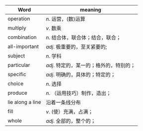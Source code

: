 Word|meaning
---|---
operation |$n.$ 运营，(数)运算
multiply|$v.$ 数乘
 combination|$n.$ 结合体，联合体；结合，联合；
 all-important | $adj.$ 极重要的，至关紧要的;
 subject|$n.$ 学科
 particular|$adj.$ 特定的，某一的；格外的，特别的；
 specific|$adj.$ 明确的，具体的；特定的；
 choice|$n.$ 选择
 produce|$n.$ （运用技巧）制作，造出；
 lie along a line|沿着一条线分布
fill|$v.$ (使）充满，占满；
whole|$adj.$ 全部的，整个的；
